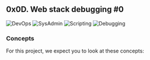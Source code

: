 ## 0x0D. Web stack debugging #0

![DevOps](https://img.shields.io/badge/DevOps-red)
![SysAdmin](https://img.shields.io/badge/SysAdmin-red)
![Scripting](https://img.shields.io/badge/Scripting-red)
![Debugging](https://img.shields.io/badge/Debugging-red)

### Concepts

For this project, we expect you to look at these concepts:
